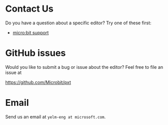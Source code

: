 # Contact Us

Do you have a question about a specific editor? Try one of these first:

* [micro:bit support](https://support.microbit.org)

# GitHub issues

Would you like to submit a bug or issue about the editor? Feel free to file an issue at

https://github.com/Microbit/pxt

# Email

Send us an email at ``yelm-eng at microsoft.com``.
